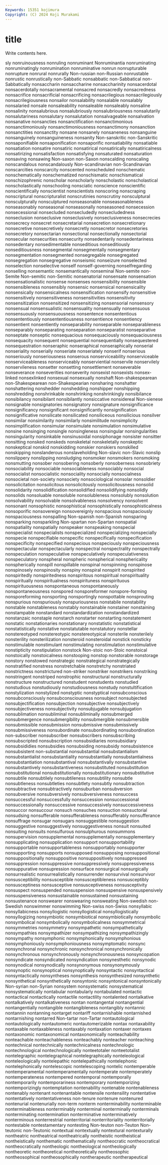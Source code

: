 ```yaml
---
Keywords: 15351 kojimura
Copyright: (C) 2024 Koji Murakami
---
```


# title

Write contents here.



sly nonruinousness nonruling nonruminant Nonruminantia nonruminating nonruminatingly nonrumination nonruminative
nonrun nonrupturable nonrupture nonrural nonrurally Non-russian non-Russian nonrustable nonrustic nonrustically
non-Sabbatic nonsabbatic non-Sabbatical non-Sabbatically nonsaccharin nonsaccharine nonsaccharinity nonsacerdotal nonsacerdotally nonsacramental
nonsacred nonsacredly nonsacredness nonsacrifice nonsacrificial nonsacrificing nonsacrilegious nonsacrilegiously nonsacrilegiousness nonsailor
nonsalability nonsalable nonsalably nonsalaried nonsale nonsaleability nonsaleable nonsaleably nonsaline nonsalinity
nonsalubrious nonsalubriously nonsalubriousness nonsalutarily nonsalutariness nonsalutary nonsalutation nonsalvageable nonsalvation nonsanative
nonsancties nonsanctification nonsanctimonious nonsanctimoniously nonsanctimoniousness nonsanctimony nonsanction nonsanctities nonsanctity nonsane
nonsanely nonsaneness nonsanguine nonsanguinely nonsanguineness nonsanity Non-sanskritic non-Sanskritic nonsaponifiable nonsaponification
nonsaporific nonsatiability nonsatiable nonsatiation nonsatire nonsatiric nonsatirical nonsatirically nonsatiricalness nonsatirizing
nonsatisfaction nonsatisfying nonsaturated nonsaturation nonsaving nonsawing Non-saxon non-Saxon nonscalding nonscaling
nonscandalous nonscandalously Non-scandinavian non-Scandinavian nonscarcities nonscarcity nonscented nonscheduled nonschematic nonschematically
nonschematized nonschismatic nonschismatical nonschizophrenic nonscholar nonscholarly nonscholastic nonscholastical nonscholastically nonschooling
nonsciatic nonscience nonscientific nonscientifically nonscientist nonscientists nonscoring nonscraping nonscriptural nonscripturalist
nonscrutinies nonscrutiny nonsculptural nonsculpturally nonsculptured nonseasonable nonseasonableness nonseasonably nonseasonal nonseasonally
nonseasoned nonsecession nonsecessional nonsecluded nonsecludedly nonsecludedness nonseclusion nonseclusive nonseclusively nonseclusiveness
nonsecrecies nonsecrecy nonsecret nonsecretarial nonsecretion nonsecretionary nonsecretive nonsecretively nonsecretly nonsecretor
nonsecretories nonsecretory nonsectarian nonsectional nonsectionally nonsectorial nonsecular nonsecurities nonsecurity nonsedentarily
nonsedentariness nonsedentary nonsedimentable nonseditious nonseditiously nonseditiousness nonsegmental nonsegmentally nonsegmentary nonsegmentation
nonsegmented nonsegregable nonsegregated nonsegregation nonsegregative nonseismic nonseizure nonselected nonselection nonselective
nonself nonself-governing nonselfregarding nonselling nonsemantic nonsemantically nonseminal Non-semite non-Semite Non-semitic
non-Semitic nonsenatorial nonsensate nonsensation nonsensationalistic nonsense nonsenses nonsensibility nonsensible nonsensibleness
nonsensibly nonsensic nonsensical nonsensicality nonsensically nonsensicalness nonsensification nonsensify nonsensitive nonsensitively
nonsensitiveness nonsensitivities nonsensitivity nonsensitization nonsensitized nonsensitizing nonsensorial nonsensory nonsensual nonsensualistic
nonsensuality nonsensually nonsensuous nonsensuously nonsensuousness nonsentence nonsententious nonsententiously nonsententiousness nonsentience
nonsentiency nonsentient nonsentiently nonseparability nonseparable nonseparableness nonseparably nonseparating nonseparation nonseparatist
nonseparative nonseptate nonseptic nonsequacious nonsequaciously nonsequaciousness nonsequacity nonsequent nonsequential nonsequentially
nonsequestered nonsequestration nonseraphic nonseraphical nonseraphically nonserial nonseriality nonserially nonseriate nonseriately
nonserif nonserious nonseriously nonseriousness nonserous nonserviceability nonserviceable nonserviceableness nonserviceably nonserviential
nonservile nonservilely nonservileness nonsetter nonsetting nonsettlement nonseverable nonseverance nonseverities nonseverity
nonsexist nonsexists nonsex-linked nonsexlinked nonsexual nonsexually nonshaft Non-shakespearean non-Shakespearean non-Shakespearian
nonsharing nonshatter nonshattering nonshedder nonshedding nonshipper nonshipping nonshredding nonshrinkable nonshrinking
nonshrinkingly nonsibilance nonsibilancy nonsibilant nonsibilantly nonsiccative nonsidereal Non-sienese nonsignable nonsignatories
nonsignatory nonsignature nonsignificance nonsignificancy nonsignificant nonsignificantly nonsignification nonsignificative nonsilicate nonsilicated
nonsiliceous nonsilicious nonsilver nonsimilar nonsimilarity nonsimilarly nonsimilitude nonsimplicity nonsimplification nonsimular
nonsimulate nonsimulation nonsimulative nonsine nonsinging nonsingle nonsingleness nonsingular nonsingularities nonsingularity
nonsinkable nonsinusoidal nonsiphonage nonsister nonsitter nonsitting nonsked nonskeds nonskeletal nonskeletally
nonskeptic nonskeptical nonskid nonskidding nonskier nonskiers nonskilled nonskipping nonslanderous nonslaveholding
Non-slavic non-Slavic nonslip nonslippery nonslipping nonsludging nonsmoker nonsmokers nonsmoking nonsmutting
nonsober nonsobering nonsoberly nonsoberness nonsobriety nonsociability nonsociable nonsociableness nonsociably nonsocial
nonsocialist nonsocialistic nonsociality nonsocially nonsocialness nonsocietal non-society nonsociety nonsociological nonsolar
nonsoldier nonsolicitation nonsolicitous nonsolicitously nonsolicitousness nonsolid nonsolidarity nonsolidification nonsolidified nonsolidifying
nonsolidly nonsolids nonsoluable nonsoluble nonsolubleness nonsolubly nonsolution nonsolvability nonsolvable nonsolvableness
nonsolvency nonsolvent nonsonant nonsophistic nonsophistical nonsophistically nonsophisticalness nonsoporific nonsovereign nonsovereignly
nonspacious nonspaciously nonspaciousness nonspalling Non-spanish non-Spanish nonsparing nonsparking nonsparkling Non-spartan
non-Spartan nonspatial nonspatiality nonspatially nonspeaker nonspeaking nonspecial nonspecialist nonspecialists nonspecialized
nonspecializing nonspecially nonspecie nonspecifiable nonspecific nonspecifically nonspecification nonspecificity nonspecified nonspecious
nonspeciously nonspeciousness nonspectacular nonspectacularly nonspectral nonspectrality nonspectrally nonspeculation nonspeculative nonspeculatively
nonspeculativeness nonspeculatory nonspheral nonspheric nonspherical nonsphericality nonspherically nonspill nonspillable nonspinal
nonspinning nonspinose nonspinosely nonspinosity nonspiny nonspiral nonspirit nonspirited nonspiritedly nonspiritedness
nonspiritous nonspiritual nonspirituality nonspiritually nonspiritualness nonspirituness nonspirituous nonspirituousness nonspontaneous nonspontaneously
nonspontaneousness nonspored nonsporeformer nonspore-forming nonsporeforming nonsporting nonsportingly nonspottable nonsprouting nonspurious
nonspuriously nonspuriousness nonstabile nonstability nonstable nonstableness nonstably nonstainable nonstainer nonstaining
nonstampable nonstandard nonstandardization nonstandardized nonstanzaic nonstaple nonstarch nonstarter nonstarting nonstatement
nonstatic nonstationaries nonstationary nonstatistic nonstatistical nonstatistically nonstative nonstatutable nonstatutory nonstellar
nonstereotyped nonstereotypic nonstereotypical nonsterile nonsterilely nonsterility nonsterilization nonsteroid nonsteroidal nonstick
nonsticky nonstimulable nonstimulant nonstimulating nonstimulation nonstimulative nonstipticity nonstipulation nonstock Non-stoic
non-Stoic nonstoical nonstoically nonstoicalness nonstooping nonstop nonstorable nonstorage nonstory nonstowed
nonstrategic nonstrategical nonstrategically nonstratified nonstress nonstretchable nonstretchy nonstriated nonstrictness nonstrictured
non-striker nonstriker nonstrikers nonstriking nonstringent nonstriped nonstrophic nonstructural nonstructurally nonstructure
nonstructured nonstudent nonstudents nonstudied nonstudious nonstudiously nonstudiousness nonstudy nonstultification nonstylization
nonstylized nonstyptic nonstyptical nonsubconscious nonsubconsciously nonsubconsciousness nonsubject nonsubjected nonsubjectification nonsubjection
nonsubjective nonsubjectively nonsubjectiveness nonsubjectivity nonsubjugable nonsubjugation nonsublimation nonsubliminal nonsubliminally nonsubmerged
nonsubmergence nonsubmergibility nonsubmergible nonsubmersible nonsubmissible nonsubmission nonsubmissive nonsubmissively nonsubmissiveness nonsubordinate
nonsubordinating nonsubordination non-subscriber nonsubscriber nonsubscribers nonsubscribing nonsubscripted nonsubscription nonsubsidiaries nonsubsidiary
nonsubsididies nonsubsidies nonsubsiding nonsubsidy nonsubsistence nonsubsistent non-substantial nonsubstantial nonsubstantialism nonsubstantialist
nonsubstantiality nonsubstantially nonsubstantialness nonsubstantiation nonsubstantival nonsubstantivally nonsubstantive nonsubstantively nonsubstantiveness nonsubstituted
nonsubstitution nonsubstitutional nonsubstitutionally nonsubstitutionary nonsubstitutive nonsubtile nonsubtilely nonsubtileness nonsubtility nonsubtle
nonsubtleness nonsubtleties nonsubtlety nonsubtly nonsubtraction nonsubtractive nonsubtractively nonsuburban nonsubversion nonsubversive
nonsubversively nonsubversiveness nonsuccess nonsuccessful nonsuccessfully nonsuccession nonsuccessional nonsuccessionally nonsuccessive nonsuccessively
nonsuccessiveness nonsuccor nonsuccour nonsuch nonsuches nonsuction nonsuctorial nonsudsing nonsufferable nonsufferableness
nonsufferably nonsufferance nonsuffrage nonsugar nonsugars nonsuggestible nonsuggestion nonsuggestive nonsuggestively nonsuggestiveness
nonsuit nonsuited nonsuiting nonsuits nonsulfurous nonsulphurous nonsummons nonsupervision nonsupplemental nonsupplementally
nonsupplementary nonsupplicating nonsupplication nonsupport nonsupportability nonsupportable nonsupportableness nonsupportably nonsupporter nonsupporting
nonsupports nonsupposed nonsupposing nonsuppositional nonsuppositionally nonsuppositive nonsuppositively nonsuppressed nonsuppression nonsuppressive
nonsuppressively nonsuppressiveness nonsuppurative nonsupression nonsurface nonsurgical nonsurgically nonsurrealistic nonsurrealistically nonsurrender
nonsurvival nonsurvivor nonsusceptibility nonsusceptible nonsusceptibleness nonsusceptibly nonsusceptiness nonsusceptive nonsusceptiveness nonsusceptivity
nonsuspect nonsuspended nonsuspension nonsuspensive nonsuspensively nonsuspensiveness nonsustainable nonsustained nonsustaining nonsustenance
nonswearer nonswearing nonsweating Non-swedish non-Swedish nonswimmer nonswimming Non-swiss non-Swiss nonsyllabic
nonsyllabicness nonsyllogistic nonsyllogistical nonsyllogistically nonsyllogizing nonsymbiotic nonsymbiotical nonsymbiotically nonsymbolic nonsymbolical
nonsymbolically nonsymbolicalness nonsymmetrical nonsymmetries nonsymmetry nonsympathetic nonsympathetically nonsympathies nonsympathizer nonsympathizing
nonsympathizingly nonsympathy nonsymphonic nonsymphonically nonsymphonious nonsymphoniously nonsymphoniousness nonsymptomatic nonsync nonsynchronal
nonsynchronic nonsynchronical nonsynchronically nonsynchronous nonsynchronously nonsynchronousness nonsyncopation nonsyndicate nonsyndicated nonsyndication
nonsynesthetic nonsynodic nonsynodical nonsynodically nonsynonymous nonsynonymously nonsynoptic nonsynoptical nonsynoptically nonsyntactic
nonsyntactical nonsyntactically nonsyntheses nonsynthesis nonsynthesized nonsynthetic nonsynthetical nonsynthetically nonsyntonic nonsyntonical
nonsyntonically Non-syrian non-Syrian nonsystem nonsystematic nonsystematical nonsystematically nontabular nontabularly nontabulated
nontactic nontactical nontactically nontactile nontactility nontalented nontalkative nontalkatively nontalkativeness nontan
nontangental nontangential nontangentially nontangible nontangibleness nontangibly nontannic nontannin nontanning nontarget
nontariff nontarnishable nontarnished nontarnishing nontarred Non-tartar non-Tartar nontautological nontautologically nontautomeric
nontautomerizable nontax nontaxability nontaxable nontaxableness nontaxably nontaxation nontaxer nontaxes nontaxonomic
nontaxonomical nontaxonomically nonteachability nonteachable nonteachableness nonteachably nonteacher nonteaching nontechnical nontechnically
nontechnicalness nontechnologic nontechnological nontechnologically nonteetotaler nonteetotalist nontelegraphic nontelegraphical nontelegraphically nonteleological
nonteleologically nontelepathic nontelepathically nontelephonic nontelephonically nontelescopic nontelescoping nontelic nontemperable nontemperamental
nontemperamentally nontemperate nontemperately nontemperateness nontempered nontemporal nontemporally nontemporarily nontemporariness nontemporary
nontemporizing nontemporizingly nontemptation nontenability nontenable nontenableness nontenably nontenant nontenantable nontensile
nontensility nontentative nontentatively nontentativeness non-tenure nontenure nontenured nontenurial nontenurially non-term
nonterm nonterminability nonterminable nonterminableness nonterminably nonterminal nonterminally nonterminals nonterminating nontermination
nonterminative nonterminatively nonterminous nonterrestrial nonterritorial nonterritoriality nonterritorially nontestable nontestamentary nontesting
Non-teuton non-Teuton Non-teutonic non-Teutonic nontextual nontextually nontextural nontexturally nontheatric nontheatrical
nontheatrically nontheistic nontheistical nontheistically nonthematic nonthematically nontheocratic nontheocratical nontheocratically nontheologic
nontheological nontheologically nontheoretic nontheoretical nontheoretically nontheosophic nontheosophical nontheosophically nontherapeutic nontherapeutical
